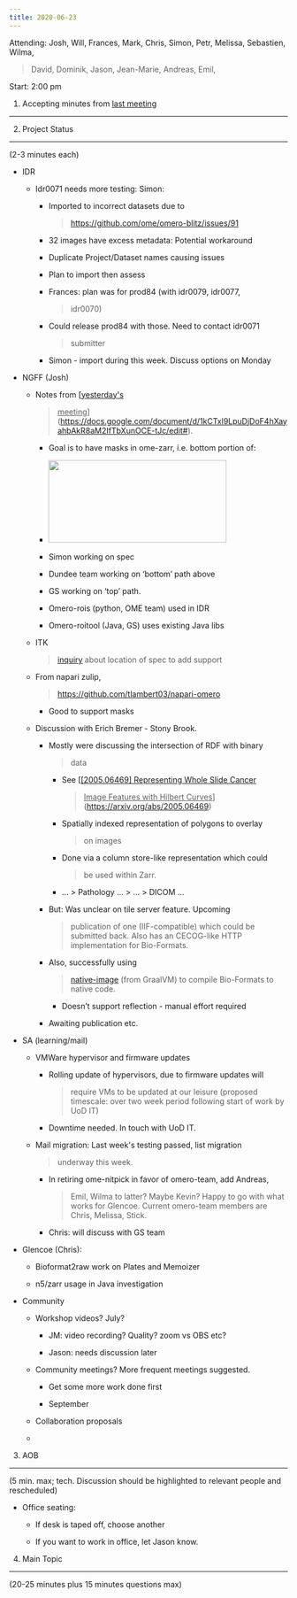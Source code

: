```yaml
---
title: 2020-06-23
---
```


Attending: Josh, Will, Frances, Mark, Chris, Simon, Petr, Melissa,
Sebastien, Wilma,

> David, Dominik, Jason, Jean-Marie, Andreas, Emil,

Start: 2:00 pm

1. Accepting minutes from [<u>last meeting</u>](https://drive.google.com/open?id=0B9Xg53EhqUycZEVHclBwRHNFRGM)
--------------------------------------------------------------------------------------------------------------

2. Project Status
-----------------

(2-3 minutes each)

-   IDR

    -   Idr0071 needs more testing: Simon:

        -   Imported to incorrect datasets due to
            > [<u>https://github.com/ome/omero-blitz/issues/91</u>](https://github.com/ome/omero-blitz/issues/91)

        -   32 images have excess metadata: Potential workaround

        -   Duplicate Project/Dataset names causing issues

        -   Plan to import then assess

        -   Frances: plan was for prod84 (with idr0079, idr0077,
            > idr0070)

        -   Could release prod84 with those. Need to contact idr0071
            > submitter

        -   Simon - import during this week. Discuss options on Monday

-   NGFF (Josh)

    -   Notes from [<u>yesterday's
        > meeting</u>](https://docs.google.com/document/d/1kCTxl9LpuDjDoF4hXayahbAkR8aM2IfTbXunOCE-tJc/edit#).

        -   Goal is to have masks in ome-zarr, i.e. bottom portion of:

        -   <img src="/tmp/tuesday-meetings/images/media/image1.png" style="width:3.34896in;height:1.55926in" />

        -   Simon working on spec

        -   Dundee team working on ‘bottom’ path above

        -   GS working on ‘top’ path.

        -   Omero-rois (python, OME team) used in IDR

        -   Omero-roitool (Java, GS) uses existing Java libs

    -   ITK
        > [<u>inquiry</u>](https://github.com/Kitware/itk-vtk-viewer/issues/315)
        > about location of spec to add support

    -   From napari zulip,
        > [<u>https://github.com/tlambert03/napari-omero</u>](https://github.com/tlambert03/napari-omero)

        -   Good to support masks

    -   Discussion with Erich Bremer - Stony Brook.

        -   Mostly were discussing the intersection of RDF with binary
            > data

            -   See [<u>\[2005.06469\] Representing Whole Slide Cancer
                > Image Features with Hilbert
                > Curves</u>](https://arxiv.org/abs/2005.06469)

            -   Spatially indexed representation of polygons to overlay
                > on images

            -   Done via a column store-like representation which could
                > be used within Zarr.

            -   … &gt; Pathology … &gt; … &gt; DICOM …

        -   But: Was unclear on tile server feature. Upcoming
            > publication of one (IIF-compatible) which could be
            > submitted back. Also has an CECOG-like HTTP implementation
            > for Bio-Formats.

        -   Also, successfully using
            > [<u>native-image</u>](https://www.graalvm.org/docs/reference-manual/native-image/)
            > (from GraalVM) to compile Bio-Formats to native code.

            -   Doesn’t support reflection - manual effort required

        -   Awaiting publication etc.

-   SA (learning/mail)

    -   VMWare hypervisor and firmware updates

        -   Rolling update of hypervisors, due to firmware updates will
            > require VMs to be updated at our leisure (proposed
            > timescale: over two week period following start of work by
            > UoD IT)

        -   Downtime needed. In touch with UoD IT.

    -   Mail migration: Last week's testing passed, list migration
        > underway this week.

        -   In retiring ome-nitpick in favor of omero-team, add Andreas,
            > Emil, Wilma to latter? Maybe Kevin? Happy to go with what
            > works for Glencoe. Current omero-team members are Chris,
            > Melissa, Stick.

        -   Chris: will discuss with GS team

-   Glencoe (Chris):

    -   Bioformat2raw work on Plates and Memoizer

    -   n5/zarr usage in Java investigation

-   Community

    -   Workshop videos? July?

        -   JM: video recording? Quality? zoom vs OBS etc?

        -   Jason: needs discussion later

    -   Community meetings? More frequent meetings suggested.

        -   Get some more work done first

        -   September

    -   Collaboration proposals

    -   

3. AOB
------

(5 min. max; tech. Discussion should be highlighted to relevant people
and rescheduled)

-   Office seating:

    -   If desk is taped off, choose another

    -   If you want to work in office, let Jason know.

4. Main Topic
-------------

(20-25 minutes plus 15 minutes questions max)
